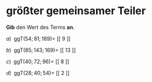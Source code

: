 <!--
version:  0.0.1

language: de

@style
main > *:not(:last-child) {
  margin-bottom: 3rem;
}

input {
    text-align: center;
}

.flex-container {
    display: flex;
    flex-wrap: wrap;
    align-items: stretch;
    gap: 20px;
}

.flex-child {
    flex: 1;
    min-width: 350px;
    margin-right: 20px;
}

@media (max-width: 400px) {
    .flex-child {
        flex: 100%;
        margin-right: 0;
    }
}
@end

formula: \carry   \textcolor{red}{\scriptsize #1}
formula: \digit   \rlap{\carry{#1}}\phantom{#2}#2
formula: \permil  \text{‰}

import: https://raw.githubusercontent.com/LiaTemplates/Tikz-Jax/main/README.md

script: https://cdn.jsdelivr.net/gh/LiaTemplates/Tikz-Jax@main/dist/index.js


tags: ggT, mittel, sehr niedrig, Angeben

comment: Gib den größten gemeinsamen Teiler an.

author: Martin Lommatzsch

-->




# größter gemeinsamer Teiler


**Gib** den Wert des Terms **an**.




<section class="flex-container">

<div class="flex-child">

$a)\;\; \text{ggT}(54;81;189) =$ [[  9  ]]

</div>

<div class="flex-child">

$b)\;\; \text{ggT}(85;143;169) =$ [[  13 ]]

</div>

<div class="flex-child">

$c)\;\; \text{ggT}(40;72;96) =$ [[  8  ]]

</div>

<div class="flex-child">

$d)\;\; \text{ggT}(28;40;54) =$ [[  2  ]]

</div> 

</section>